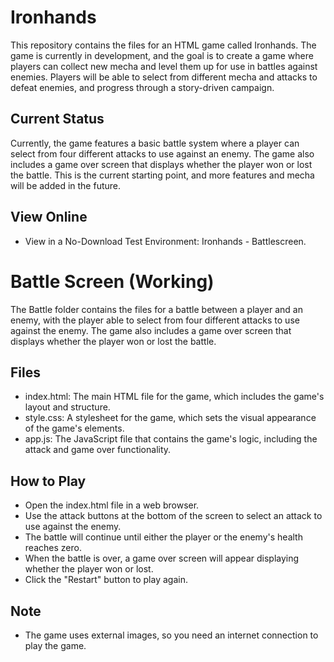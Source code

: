 # Ironhands 

This repository contains the files for an HTML game called Ironhands. The game is currently in development, and the goal is to create a game where players can collect new mecha and level them up for use in battles against enemies. Players will be able to select from different mecha and attacks to defeat enemies, and progress through a story-driven campaign.

## Current Status
Currently, the game features a basic battle system where a player can select from four different attacks to use against an enemy. The game also includes a game over screen that displays whether the player won or lost the battle. This is the current starting point, and more features and mecha will be added in the future.

## View Online
* View in a No-Download Test Environment: Ironhands - Battlescreen.

# Battle Screen (Working)

The Battle folder contains the files for a battle between a player and an enemy, with the player able to select from four different attacks to use against the enemy. The game also includes a game over screen that displays whether the player won or lost the battle.

## Files
* index.html: The main HTML file for the game, which includes the game's layout and structure.
* style.css: A stylesheet for the game, which sets the visual appearance of the game's elements.
* app.js: The JavaScript file that contains the game's logic, including the attack and game over functionality.
## How to Play
* Open the index.html file in a web browser.
* Use the attack buttons at the bottom of the screen to select an attack to use against the enemy.
* The battle will continue until either the player or the enemy's health reaches zero.
* When the battle is over, a game over screen will appear displaying whether the player won or lost.
* Click the "Restart" button to play again.
## Note
* The game uses external images, so you need an internet connection to play the game.
